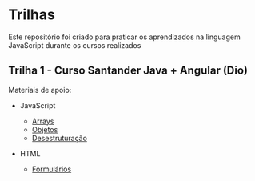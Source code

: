 # Trilhas

Este repositório foi criado para praticar os aprendizados na linguagem JavaScript durante os cursos realizados

## Trilha 1 - Curso Santander Java + Angular (Dio)

Materiais de apoio:

- JavaScript
  - [Arrays](https://developer.mozilla.org/pt-BR/docs/Web/JavaScript/Reference/Global_Objects/Array)
  - [Objetos](https://developer.mozilla.org/pt-BR/docs/Web/JavaScript/Guide/Working_with_objects)
  - [Desestruturação](https://www.digitalocean.com/community/tutorials/understanding-destructuring-rest-parameters-and-spread-syntax-in-javascript-pt)

- HTML
  - [Formulários](https://www.w3schools.com/html/html_forms.asp)
